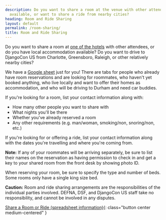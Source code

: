 ```yaml
---
description: Do you want to share a room at the venue with other attendees, have accommodation
  available, or want to share a ride from nearby cities?
heading: Room and Ride Sharing
layout: default
permalink: /room-sharing/
title: Room and Ride Sharing
---
```


Do you want to share a room at [one of the hotels](/venue/#welcome) with other attendees, or do you have local accommodation available? Do you want to drive to DjangoCon US from Charlotte, Greensboro, Raleigh, or other relatively nearby cities?

We have a [Google sheet](https://docs.google.com/spreadsheets/d/1-MESCzq4TmzGf8t1V2FZmdVTfuwuwxBR8mlnPKOa0UU/edit?usp=sharing) just for you! There are tabs for people who already have room
reservations and are looking for roommates, who haven't yet booked anything, who live locally and want to offer
their homes as accommodation, and who will be driving to Durham and need car buddies.

If you're looking for a room, list your contact information along with:

- How many other people you want to share with
- What nights you'll be there
- Whether you've already reserved a room
- Any other requirements (e.g. man/woman, smoking/non, snoring/non, etc.)

If you're looking for or offering a ride, list your contact information along with the dates you're travelling and where you're coming from.

**Note:** If any of your roommates will be arriving separately, be sure to list their names on the reservation as having permission to check in and get a key to your shared room from the front desk by showing photo ID.

When reserving your room, be sure to specify the type and number of beds. Some rooms only have a single king size bed.

**Caution:** Room and ride sharing arrangements are the responsibilities of the individual parties involved. DEFNA, DSF, and DjangoCon US staff take no responsibility, and cannot be involved in any disputes.

[Share a Room or Ride (spreadsheet information)](https://docs.google.com/spreadsheets/d/1-MESCzq4TmzGf8t1V2FZmdVTfuwuwxBR8mlnPKOa0UU/edit?usp=sharing
){: class="button center medium-centered" }
